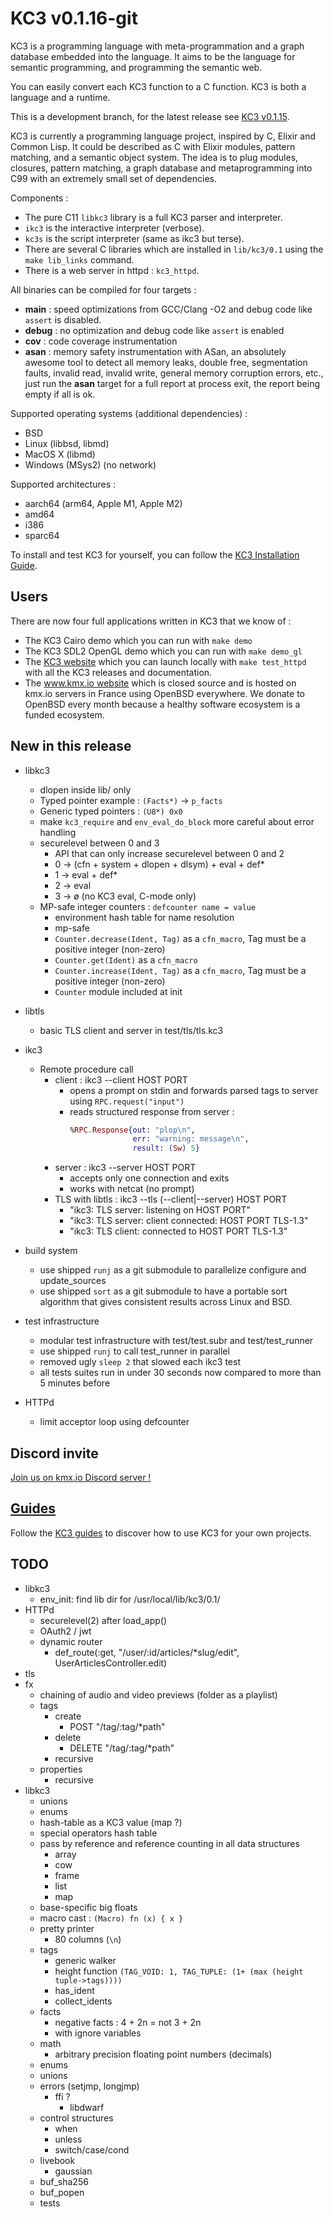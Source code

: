 # KC3 v0.1.16-git

KC3 is a programming language with meta-programmation and a graph
database embedded into the language. It aims to be the language
for semantic programming, and programming the semantic web.

You can easily convert each KC3 function to a C function. KC3 is both
a language and a runtime.

This is a development branch, for the latest release see
[KC3 v0.1.15](https://git.kmx.io/kc3-lang/kc3/_tree/v0.1.15).

KC3 is currently a programming language project, inspired by C, Elixir
and Common Lisp. It could be described as C with Elixir modules,
pattern matching, and a semantic object system. The idea is to plug
modules, closures, pattern matching, a graph database and
metaprogramming into C99 with an extremely small set of dependencies.

Components :
 - The pure C11 `libkc3` library is a full KC3 parser and interpreter.
 - `ikc3` is the interactive interpreter (verbose).
 - `kc3s` is the script interpreter (same as ikc3 but terse).
 - There are several C libraries which are installed in `lib/kc3/0.1`
   using the `make lib_links` command.
 - There is a web server in httpd : `kc3_httpd`.

All binaries can be compiled for four targets :
 - __main__ : speed optimizations from GCC/Clang -O2 and
   debug code like `assert` is disabled.
 - __debug__ : no optimization and debug code like `assert` is enabled
 - __cov__ : code coverage instrumentation
 - __asan__ : memory safety instrumentation with ASan, an absolutely
   awesome tool to detect all memory leaks, double free, segmentation
   faults, invalid read, invalid write, general memory corruption
   errors, etc., just run the __asan__ target for a full report at
   process exit, the report being empty if all is ok.

Supported operating systems (additional dependencies) :
 - BSD
 - Linux (libbsd, libmd)
 - MacOS X (libmd)
 - Windows (MSys2) (no network)

Supported architectures :
 - aarch64 (arm64, Apple M1, Apple M2)
 - amd64
 - i386
 - sparc64

To install and test KC3 for yourself, you can follow the
[KC3 Installation Guide](https://kc3-lang.org/doc/3_Guides/3.1_Install).


## Users

There are now four full applications written in KC3 that we know of :
 - The KC3 Cairo demo which you can run with `make demo`
 - The KC3 SDL2 OpenGL demo which you can run with `make demo_gl`
 - The [KC3 website](https://kc3-lang.org/) which you can launch
   locally with `make test_httpd` with all the KC3 releases and
   documentation.
 - The [www.kmx.io website](https://www.kmx.io/) which is closed
   source and is hosted on kmx.io servers in France using OpenBSD
   everywhere. We donate to OpenBSD every month because a healthy
   software ecosystem is a funded ecosystem.


## New in this release

 - libkc3
   - dlopen inside lib/ only
   - Typed pointer example : `(Facts*)` → `p_facts`
   - Generic typed pointers : `(U8*) 0x0`
   - make `kc3_require` and `env_eval_do_block` more careful about error
     handling
   - securelevel between 0 and 3
     - API that can only increase securelevel between 0 and 2
     - 0 → (cfn + system + dlopen + dlsym) + eval + def*
     - 1 → eval + def*
     - 2 → eval
     - 3 → ø (no KC3 eval, C-mode only)
   - MP-safe integer counters : `defcounter name = value`
     - environment hash table for name resolution
     - mp-safe
     - `Counter.decrease(Ident, Tag)` as a `cfn_macro`, Tag must be a
       positive integer (non-zero)
     - `Counter.get(Ident)` as a `cfn_macro`
     - `Counter.increase(Ident, Tag)` as a `cfn_macro`, Tag must be a
       positive integer (non-zero)
     - `Counter` module included at init
 - libtls
     - basic TLS client and server in test/tls/tls.kc3

 - ikc3
   - Remote procedure call
     - client : ikc3 --client HOST PORT
       - opens a prompt on stdin and forwards parsed tags to server
         using `RPC.request("input")`
       - reads structured response from server :
         ```elixir
         %RPC.Response{out: "plop\n",
                       err: "warning: message\n",
                       result: (Sw) 5}
         ```
     - server : ikc3 --server HOST PORT
       - accepts only one connection and exits
       - works with netcat (no prompt)
     - TLS with libtls : ikc3 --tls (--client|--server) HOST PORT
       - "ikc3: TLS server: listening on HOST PORT"
       - "ikc3: TLS server: client connected: HOST PORT TLS-1.3"
       - "ikc3: TLS client: connected to HOST PORT TLS-1.3"

 - build system
   - use shipped `runj` as a git submodule to parallelize configure
     and update_sources
   - use shipped `sort` as a git submodule to have a portable sort
     algorithm that gives consistent results across Linux and BSD.

 - test infrastructure
   - modular test infrastructure with test/test.subr and
     test/test_runner
   - use shipped `runj` to call test_runner in parallel
   - removed ugly `sleep 2` that slowed each ikc3 test
   - all tests suites run in under 30 seconds now compared to
     more than 5 minutes before

 - HTTPd
   - limit acceptor loop using defcounter


## Discord invite

[Join us on kmx.io Discord server !](https://discord.gg/A4MWkpUDsG)


## [Guides](https://kc3-lang.org/doc/3_Guides)

Follow the [KC3 guides](https://kc3-lang.org/doc/3_Guides)
to discover how to use KC3 for your own projects.


## TODO

 - libkc3
   - env_init: find lib dir for /usr/local/lib/kc3/0.1/
 - HTTPd
   - securelevel(2) after load_app()
   - OAuth2 / jwt
   - dynamic router
     - def_route(:get, "/user/:id/articles/*slug/edit", UserArticlesController.edit)
 - tls
 - fx
   - chaining of audio and video previews (folder as a playlist)
   - tags
     - create
       - POST "/tag/:tag/*path"
     - delete
       - DELETE "/tag/:tag/*path"
     - recursive
   - properties
     - recursive
 - libkc3
   - unions
   - enums
   - hash-table as a KC3 value (map ?)
   - special operators hash table
   - pass by reference and reference counting in all data structures
     - array
     - cow
     - frame
     - list
     - map
   - base-specific big floats
   - macro cast : `(Macro) fn (x) { x }`
   - pretty printer
     - 80 columns (`\n`)
   - tags
     - generic walker
     - height function `(TAG_VOID: 1, TAG_TUPLE: (1+ (max (height tuple->tags))))`
     - has_ident
     - collect_idents
   - facts
     - negative facts : 4 + 2n = not 3 + 2n
     - with ignore variables
   - math
     - arbitrary precision floating point numbers (decimals)
   - enums
   - unions
   - errors (setjmp, longjmp)
       - ffi ?
         - libdwarf
   - control structures
     - when
     - unless
     - switch/case/cond
   - livebook
     - gaussian
   - buf_sha256
   - buf_popen
   - tests
